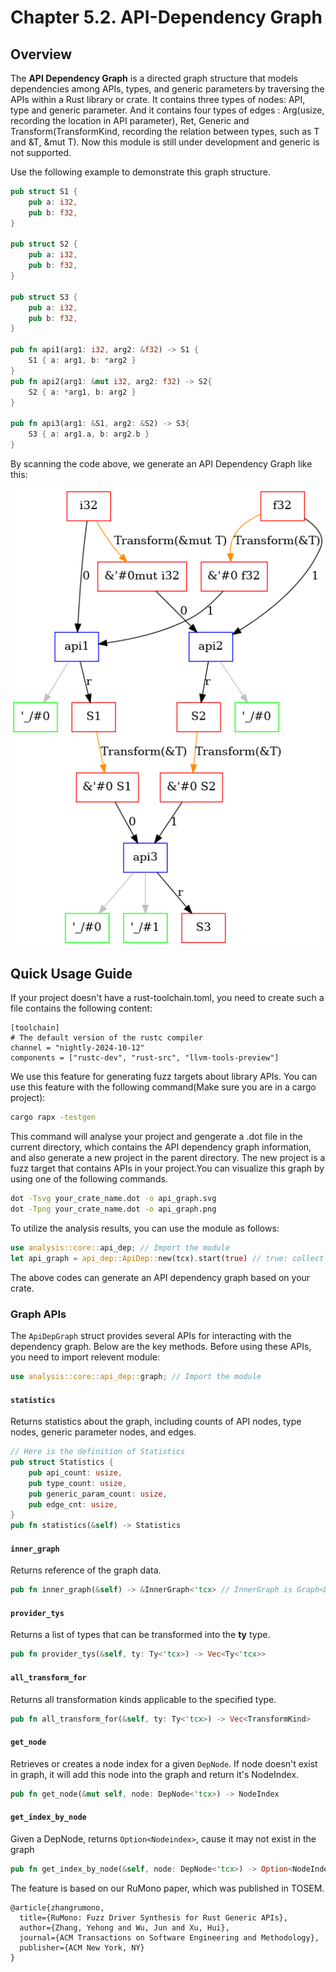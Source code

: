 # Chapter 5.2. API-Dependency Graph

## Overview

The **API Dependency Graph** is a directed graph structure that models dependencies among APIs, types, and generic parameters by traversing the APIs within a Rust library or crate. It contains three types of nodes: API, type and generic parameter. And it contains four types of edges : Arg(usize, recording the location in API parameter), Ret, Generic and Transform(TransformKind, recording the relation between types, such as T and &T, &mut T). Now this module is still under development and generic is not supported.

Use the following example to demonstrate this graph structure. 

```rust
pub struct S1 {
    pub a: i32,
    pub b: f32,
}

pub struct S2 {
    pub a: i32,
    pub b: f32,
}

pub struct S3 {
    pub a: i32,
    pub b: f32,
}

pub fn api1(arg1: i32, arg2: &f32) -> S1 {
    S1 { a: arg1, b: *arg2 }
}
pub fn api2(arg1: &mut i32, arg2: f32) -> S2{
    S2 { a: *arg1, b: arg2 }    
}

pub fn api3(arg1: &S1, arg2: &S2) -> S3{
    S3 { a: arg1.a, b: arg2.b }
}
```

By scanning the code above, we generate an API Dependency Graph like this:

![Api Dependency Graph](figure/api_dependency_graph_example.png)

## Quick Usage Guide

If your project doesn't have a rust-toolchain.toml, you need to create such a file contains the following content:

```
[toolchain]
# The default version of the rustc compiler
channel = "nightly-2024-10-12"
components = ["rustc-dev", "rust-src", "llvm-tools-preview"]

```

We use this feature for generating fuzz targets about library APIs. You can use this feature with the following command(Make sure you are in a cargo project):

```bash
cargo rapx -testgen
```

This command will analyse your project and gengerate a .dot file in the current directory, which contains the API dependency graph information, and also generate a new project in the parent directory. The new project is a fuzz target that contains APIs in your project.You can visualize this graph by using one of the following commands.

```bash
dot -Tsvg your_crate_name.dot -o api_graph.svg
dot -Tpng your_crate_name.dot -o api_graph.png
```

To utilize the analysis results, you can use the module as follows:

```rust
use analysis::core::api_dep; // Import the module
let api_graph = api_dep::ApiDep::new(tcx).start(true) // true: collect only pub APIs; false: collect all APIs
```

The above codes can generate an API dependency graph based on your crate.

### Graph APIs

The `ApiDepGraph` struct provides several APIs for interacting with the dependency graph. Below are the key methods. Before using these APIs, you need to import relevent module:

```rust
use analysis::core::api_dep::graph; // Import the module
```

#### `statistics`

Returns statistics about the graph, including counts of API nodes, type nodes, generic parameter nodes, and edges.

```rust
// Here is the definition of Statistics
pub struct Statistics {
    pub api_count: usize,
    pub type_count: usize,
    pub generic_param_count: usize,
    pub edge_cnt: usize,
}
pub fn statistics(&self) -> Statistics
```

#### `inner_graph`

Returns reference of the graph data.

```rust
pub fn inner_graph(&self) -> &InnerGraph<'tcx> // InnerGraph is Graph<DepNode<'tcx>, DepEdge>
```

#### `provider_tys`

Returns a list of types that can be transformed into the **ty** type.

```rust
pub fn provider_tys(&self, ty: Ty<'tcx>) -> Vec<Ty<'tcx>>
```

#### `all_transform_for`

Returns all transformation kinds applicable to the specified type.

```rust
pub fn all_transform_for(&self, ty: Ty<'tcx>) -> Vec<TransformKind>
```

#### `get_node`

Retrieves or creates a node index for a given `DepNode`. If node doesn't exist in graph, it will add this node into the graph and return it's NodeIndex.

```rust
pub fn get_node(&mut self, node: DepNode<'tcx>) -> NodeIndex
```

#### `get_index_by_node`

Given a DepNode, returns `Option<Nodeindex>`, cause it may not exist in the graph

```rust
pub fn get_index_by_node(&self, node: DepNode<'tcx>) -> Option<NodeIndex>
```

The feature is based on our RuMono paper, which was published in TOSEM.

```
@article{zhangrumono,
  title={RuMono: Fuzz Driver Synthesis for Rust Generic APIs},
  author={Zhang, Yehong and Wu, Jun and Xu, Hui},
  journal={ACM Transactions on Software Engineering and Methodology},
  publisher={ACM New York, NY}
}
```
